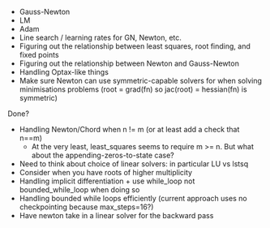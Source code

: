 - Gauss-Newton
- LM
- Adam
- Line search / learning rates for GN, Newton, etc.
- Figuring out the relationship between least squares, root finding, and fixed points
- Figuring out the relationship between Newton and Gauss-Newton
- Handling Optax-like things
- Make sure Newton can use symmetric-capable solvers for when solving minimisations problems (root = grad(fn) so jac(root) = hessian(fn) is symmetric)

Done?
- Handling Newton/Chord when n != m (or at least add a check that n==m)
  - At the very least, least_squares seems to require m >= n. But what about the appending-zeros-to-state case?
- Need to think about choice of linear solvers: in particular LU vs lstsq
- Consider when you have roots of higher multiplicity
- Handling implicit differentiation + use while_loop not bounded_while_loop when doing so
- Handling bounded while loops efficiently (current approach uses no checkpointing because max_steps=16?)
- Have newton take in a linear solver for the backward pass
